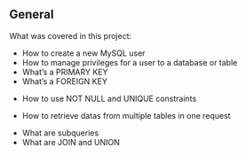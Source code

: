 ## General
What was covered in this project:

- How to create a new MySQL user
- How to manage privileges for a user to a database or table
- What’s a PRIMARY KEY
- What’s a FOREIGN KEY
+ How to use NOT NULL and UNIQUE constraints
* How to retrieve datas from multiple tables in one request
+ What are subqueries
+ What are JOIN and UNION
